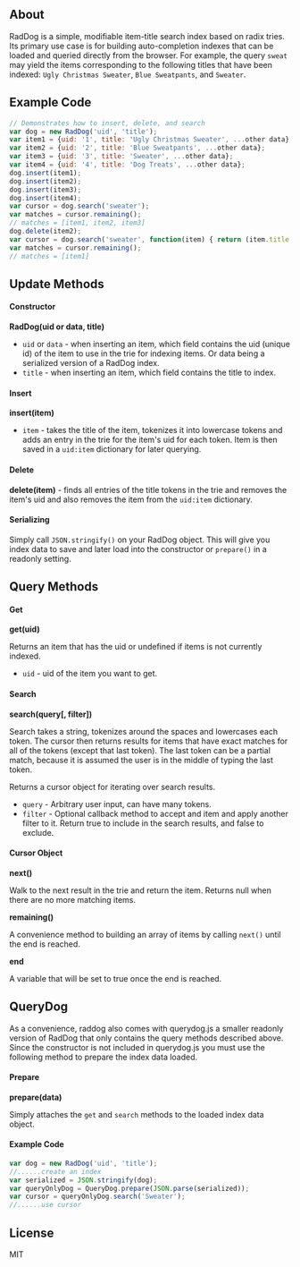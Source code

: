 About
-------------------------------
RadDog is a simple, modifiable item-title search index based on radix tries. Its primary use case is for building auto-completion indexes that can be loaded and queried directly from the browser. For example, the query `sweat` may yield the items corresponding to the following titles that have been indexed: `Ugly Christmas Sweater`, `Blue Sweatpants`, and `Sweater`.

Example Code
-------------------------------

```javascript
// Demonstrates how to insert, delete, and search
var dog = new RadDog('uid', 'title');
var item1 = {uid: '1', title: 'Ugly Christmas Sweater', ...other data};
var item2 = {uid: '2', title: 'Blue Sweatpants', ...other data};
var item3 = {uid: '3', title: 'Sweater', ...other data};
var item4 = {uid: '4', title: 'Dog Treats', ...other data};
dog.insert(item1);
dog.insert(item2);
dog.insert(item3);
dog.insert(item4);
var cursor = dog.search('sweater');
var matches = cursor.remaining();
// matches = [item1, item2, item3]
dog.delete(item2);
var cursor = dog.search('sweater', function(item) { return (item.title.indexOf('Ugly') !== -1); });
var matches = cursor.remaining();
// matches = [item1]
```

Update Methods
-------------------------------

#### Constructor

**RadDog(uid or data, title)**

* `uid` or `data` - when inserting an item, which field contains the uid (unique id) of the item to use in the trie for indexing items. Or data being a serialized version of a RadDog index.
* `title` - when inserting an item, which field contains the title to index.

#### Insert

**insert(item)**

* `item` - takes the title of the item, tokenizes it into lowercase tokens and adds an entry in the trie for the item's uid for each token. Item is then saved in a `uid:item` dictionary for later querying.

#### Delete

**delete(item)** - finds all entries of the title tokens in the trie and removes the item's uid and also removes the item from the `uid:item` dictionary.

#### Serializing

Simply call `JSON.stringify()` on your RadDog object. This will give you index data to save and later load into the constructor or `prepare()` in a readonly setting.

Query Methods
-------------------------------

#### Get

**get(uid)**

Returns an item that has the uid or undefined if items is not currently indexed.

* `uid` - uid of the item you want to get.

#### Search

**search(query[, filter])**

Search takes a string, tokenizes around the spaces and lowercases each token. The cursor then returns results for items that have exact matches for all of the tokens (except that last token). The last token can be a partial match, because it is assumed the user is in the middle of typing the last token.

Returns a cursor object for iterating over search results.

* `query` - Arbitrary user input, can have many tokens.
* `filter` - Optional callback method to accept and item and apply another filter to it. Return true to include in the search results, and false to exclude.

#### Cursor Object

**next()**

Walk to the next result in the trie and return the item. Returns null when there are no more matching items.

**remaining()**

A convenience method to building an array of items by calling `next()` until the end is reached.
	
**end**

A variable that will be set to true once the end is reached.

QueryDog
-------------------------------

As a convenience, raddog also comes with querydog.js a smaller readonly version of RadDog that only contains the query methods described above. Since the constructor is not included in querydog.js you must use the following method to prepare the index data loaded.

#### Prepare

**prepare(data)**

Simply attaches the `get` and `search` methods to the loaded index data object. 

#### Example Code

```javascript
var dog = new RadDog('uid', 'title');
//......create an index
var serialized = JSON.stringify(dog);
var queryOnlyDog = QueryDog.prepare(JSON.parse(serialized));
var cursor = queryOnlyDog.search('Sweater');
//......use cursor
```

License
-------------------------------
MIT
